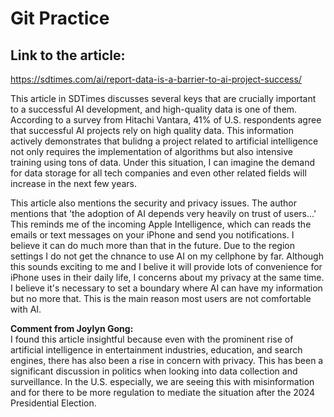 # Git Practice

## Link to the article:
https://sdtimes.com/ai/report-data-is-a-barrier-to-ai-project-success/

This article in SDTimes discusses several keys that are crucially important to a successful AI development, and high-quality data is one of them. According to a survey from Hitachi Vantara, 41% of U.S. respondents agree that successful AI projects rely on high quality data. This information actively demonstrates that bulidng a project related to artificial intelligence not only requires the implementation of algorithms but also intensive training using tons of data. Under this situation, I can imagine the demand for data storage for all tech companies and even other related fields will increase in the next few years. 

This article also mentions the security and privacy issues. The author mentions that 'the adoption of AI depends very heavily on trust of users...' This reminds me of the incoming Apple Intelligence, which can reads the emails or text messages on your iPhone and send you notifications. I believe it can do much more than that in the future. Due to the region settings I do not get the chnance to use AI on my cellphone by far. Although this sounds exciting to me and I belive it will provide lots of convenience for iPhone uses in their daily life, I concerns about my privacy at the same time. I believe it's necessary to set a boundary where AI can have my information but no more that. This is the main reason most users are not comfortable with AI.

**Comment from Joylyn Gong:**  
I found this article insightful because even with the prominent rise of artificial intelligence in 
entertainment industries, education, and search engines, there has also been a rise in concern with 
privacy. This has been a significant discussion in politics when looking into data collection and 
surveillance. In the U.S. especially, we are seeing this with misinformation and for there to be more 
regulation to mediate the situation after the 2024 Presidential Election.

